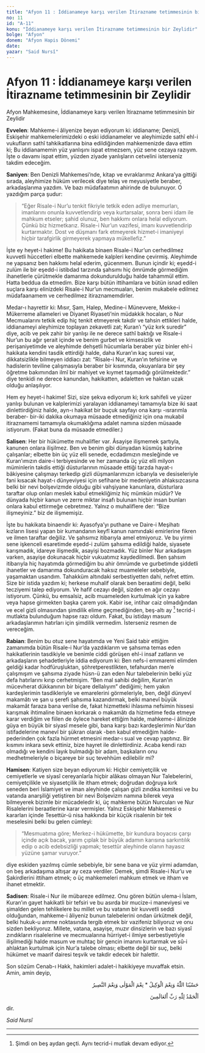 ```yaml
---
title: "Afyon 11 : İddianameye karşı verilen İtirazname tetimmesinin bir Zeylidir"
no: 11
id: "A-11"
konu: "İddianameye karşı verilen İtirazname tetimmesinin bir Zeylidir"
bolge: "Afyon"
donem: "Afyon Hapis Dönemi"
date: 
yazar: "Said Nursî"
---
```


# Afyon 11 : İddianameye karşı verilen İtirazname tetimmesinin bir Zeylidir

Afyon Mahkemesine, İddianameye karşı verilen İtirazname tetimmesinin bir Zeylidir

**Evvelen**: Mahkeme-i âliyenize beyan ediyorum ki: iddianame; Denizli, Eskişehir mahkemelerimizdeki o eski iddianameler ve aleyhimizde sathî ehl-i vukufların sathî tahkikatlarına bina edildiğinden mahkemenizde dava ettim ki; Bu iddianamemin yüz yanlışını ispat etmezsem, yüz sene cezaya razıyım. İşte o davamı ispat ettim, yüzden ziyade yanlışların cetvelini isterseniz takdim edeceğim.

**Saniyen**: Ben Denizli Mahkemesi’nde, kitap ve evraklarımız Ankara’ya gittiği sırada, aleyhimize hüküm verilecek diye telaş ve meyusiyetle beraber, arkadaşlarıma yazdım. Ve bazı müdafaatımın ahirinde de bulunuyor. O yazdığım parça şudur:

> “Eğer Risale-i Nur’u tenkit fikriyle tetkik eden adliye memurları, imanlarını onunla kuvvetlendirip veya kurtarsalar, sonra beni idam ile mahkum etseler; şahid olunuz, ben hakkımı onlara helal ediyorum. Çünkü biz hizmetkarız. Risale-i Nur’un vazifesi, imanı kuvvetlendirip kurtarmaktır. Dost ve düşmanı fark etmeyerek hizmet-i imaniyeyi hiçbir tarafgirlik girmeyerek yapmaya mükellefiz.”

İşte ey heyet-i hakime! Bu hakikata binaen Risale-i Nur’un cerhedilmez kuvvetli hüccetleri elbette mahkemede kalpleri kendine çevirmiş. Aleyhimde ne yapsanız ben hakkımı helal ederim, gücenmem. Bunun içindir ki; eşedd-i zulüm ile bir eşedd-i istibdad tarzında şahsımı hiç ömrümde görmediğim ihanetlerle çürütmekle damarıma dokundurulduğu halde tahammül ettim. Hatta beddua da etmedim. Bize karşı bütün ittihamlara ve bütün isnad edilen suçlara karşı elinizdeki Risale-i Nur’un mecmuaları, benim mukabele edilmez müdafaanamem ve cerhedilmez itiraznamemdirler.

Medar-ı hayrettir ki: Mısır, Şam, Halep, Medine-i Münevvere, Mekke-i Mükerreme allameleri ve Diyanet Riyaseti’nin müdakkik hocaları, o Nur Mecmualarını tetkik edip hiç tenkit etmeyerek takdir ve tahsin ettikleri halde, iddianameyi aleyhimize toplayan zekavetli zat; Kuran’ı “yüz kırk suredir” diye, acib ve pek zahir bir yanlışı ile ne derece sathî baktığı ve Risale-i Nur’un bu ağır şerait içinde ve benim gurbet ve kimsesizlik ve perişaniyetimde ve aleyhimde dehşetli hücumlarla beraber yüz binler ehl-i hakikata kendini tasdik ettirdiği halde, daha Kuran’ın kaç suresi var, dikkatsizlikle bilmeyen iddiacı zat: “Risale-i Nur, Kuran’ın tefsirine ve hadislerin teviline çalışmasıyla beraber bir kısmında, okuyanlara bir şey öğretme bakımından ilmî bir mahiyet ve kıymet taşımadığı görülmektedir.” diye tenkidi ne derece kanundan, hakikatten, adaletten ve haktan uzak olduğu anlaşılıyor.

Hem ey heyet-i hakime! Sizi, size şekva ediyorum ki; kırk sahifeli ve yüzer yanlışı bulunan ve kalplerimizi yaralayan iddianameyi tamamıyla bize iki saat dinlettirdiğiniz halde, ayn-ı hakikat bir buçuk sayfayı ona karşı -ısrarımla beraber- bir-iki dakika okumaya müsaade etmediğiniz için ona mukabil itiraznamemi tamamıyla okumaklığıma adalet namına sizden müsaade istiyorum. (Fakat buna da müsaade etmediler.)

**Salisen**: Her bir hükümette muhalifler var. Âsayişe ilişmemek şartıyla, kanunen onlara ilişilmez. Ben ve benim gibi dünyadan küsmüş kabrine çalışanlar; elbette bin üç yüz elli senede, ecdadımızın mesleğinde ve Kuran’ımızın daire-i terbiyesinde ve her zamanda üç yüz elli milyon müminlerin takdis ettiği düsturlarının müsaade ettiği tarzda hayat-ı bâkiyesine çalışmayı terkedip gizli düşmanlarımızın icbarıyla ve desiseleriyle fani kısacak hayat-ı dünyeviyesi için sefihane bir medeniyetin ahlaksızcasına belki bir nevi bolşevizmde olduğu gibi vahşiyane kanunlara, düsturlara taraftar olup onları meslek kabul etmekliğimiz hiç mümkün müdür? Ve dünyada hiçbir kanun ve zerre miktar insafı bulunan hiçbir insan bunları onlara kabul ettirmeğe cebretmez. Yalnız o muhaliflere der: “Bize ilişmeyiniz.” biz de ilişmemişiz.

İşte bu hakikata binaendir ki: Ayasofya’yı puthane ve Daire-i Meşihatı kızların lisesi yapan bir kumandanın keyfî kanun namındaki emirlerine fikren ve ilmen taraftar değiliz. Ve şahsımız itibarıyla amel etmiyoruz. Ve bu yirmi sene işkenceli esaretimde eşedd-i zulüm şahsıma edildiği halde, siyasete karışmadık, idareye ilişmedik, asayişi bozmadık. Yüz binler Nur arkadaşım varken, asayişe dokunacak hiçbir vukuatımız kaydedilmedi. Ben şahsım itibarıyla hiç hayatımda görmediğim bu ahir ömrümde ve gurbetimde şiddetli ihanetler ve damarıma dokunduracak haksız muameleler sebebiyle, yaşamaktan usandım. Tahakküm altındaki serbestiyetten dahi, nefret ettim. Size bir istida yazdım ki; herkese muhalif olarak ben beraatimi değil, belki tecziyemi talep ediyorum. Ve hafif cezayı değil, sizden en ağır cezayı istiyorum. Çünkü, bu emsalsiz, acib muameleden kurtulmak için ya kabre veya hapse girmekten başka çarem yok. Kabir ise, intihar caiz olmadığından ve ecel gizli olmasından şimdilik elime geçmediğinden, beş-altı ay [^1] tecrid-i mutlakta bulunduğum hapse razı oldum. Fakat, bu istidayı masum arkadaşlarımın hatırları için şimdilik vermedim. İsterseniz resmen de vereceğim.

**Rabian**: Benim bu otuz sene hayatımda ve Yeni Said tabir ettiğim zamanımda bütün Risale-i Nur’da yazdıklarım ve şahsıma temas eden hakikatlerinin tasdikiyle ve benimle ciddi görüşen ehl-i insaf zatların ve arkadaşların şehadetleriyle iddia ediyorum ki: Ben nefs-i emmaremi elimden geldiği kadar hodfüruşluktan, şöhretperestlikten, tefahurdan men’e çalışmışım ve şahsıma ziyade hüsn-ü zan eden Nur talebelerinin belki yüz defa hatırlarını kırıp cerhetmişim. “Ben mal sahibi değilim, Kuran’ın mücevherat dükkanının bir biçare dellalıyım” dediğimi; hem yakın kardeşlerimin tasdikleriyle ve emarelerini görmeleriyle, ben, değil dünyevî makamâtı ve şan u şerefi şahsıma kazandırmak, belki manevî büyük makamât faraza bana verilse de, fakat hizmetteki ihlasıma nefsimin hissesi karışmak ihtimaline binaen korkarak o makamâtı da hizmetime feda etmeye karar verdiğim ve fiilen de öylece hareket ettiğim halde, mahkeme-i âlinizde güya en büyük bir siyasî mesele gibi, bana karşı bazı kardeşlerimin Nur’dan istifadelerine manevî bir şükran olarak -ben kabul etmediğim halde- pederinden çok fazla hürmet etmesini medar-ı sual ve cevap yaptınız. Bir kısmını inkara sevk ettiniz, bize hayret ile dinlettirdiniz. Acaba kendi razı olmadığı ve kendini layık bulmadığı bir adam, başkaların onu medhetmeleriyle o biçareye bir suç tevehhüm edilebilir mi?

**Hamisen**: Katiyen size beyan ediyorum ki: Hiçbir cemiyetçilik ve cemiyetlerle ve siyasî cereyanlarla hiçbir alâkası olmayan Nur Talebelerini, cemiyetçilikle ve siyasetçilik ile itham etmek; doğrudan doğruya kırk seneden beri İslamiyet ve iman aleyhinde çalışan gizli zındıka komitesi ve bu vatanda anarşiliği yetiştiren bir nevi Bolşevizm namına bilerek veya bilmeyerek bizimle bir mücadeledir ki, üç mahkeme bütün Nurcuları ve Nur Risalelerini beraatlerine karar vermişler. Yalnız Eskişehir Mahkemesi o kararları içinde Tesettür-ü nisa hakkında bir küçük risalenin bir tek meselesini belki bu gelen cümleyi:

> “Mesmuatıma göre; Merkez-i hükümette, bir kundura boyacısı çarşı içinde açık bacak, yarım çıplak bir büyük adamın karısına sarkıntılık edip o acib edebsizliği yapmak; tesettür aleyhinde olanın hayasız yüzüne şamar vuruyor.”

diye eskiden yazılmış cümle sebebiyle, bir sene bana ve yüz yirmi adamdan, on beş arkadaşıma altışar ay ceza verdiler. Demek, şimdi Risale-i Nur’u ve Şakirdlerini ittiham etmek; o üç mahkemeleri mahkum etmek ve itham ve ihanet etmektir.

**Sadisen**: Risale-i Nur ile mübareze edilmez. Onu gören bütün ulema-i İslam, Kuran’ın gayet hakikatli bir tefsiri ve bu asırda bir mucize-i maneviyesi ve şimalden gelen tehlikelere bu millet ve bu vatanın bir kuvvetli seddi olduğundan, mahkeme-i âliyeniz bunun talebelerini ondan ürkütmek değil, belki hukuk-u amme noktasında tergib etmek bir vazifeniz biliyoruz ve onu sizden bekliyoruz. Millete, vatana, asayişe, muzır dinsizlerin ve bazı siyasî zındıkların risalelerine ve mecmualarına hürriyet-i ilmiye serbestiyetiyle ilişilmediği halde masum ve muhtaç bir gencin imanını kurtarmak ve sû-i ahlaktan kurtulmak için Nur’a talebe olması; elbette değil bir suç, belki hükümet ve maarif dairesi teşvik ve takdir edecek bir halettir.

Son sözüm Cenab-ı Hakk, hakimleri adalet-i hakikiyeye muvaffak etsin. Amin, amin deyip,

<p class="arabic" dir="rtl" title="Meal: “Allah bize yeter, O ne güzel vekildir!” [Âl-i İmrân Sûresi, 3:173] * “O ne güzel dosttur, O ne güzel yardımcıdır!” [Enfâl Sûresi, 8:40]">حَسْبُنَا اللّٰهُ وَنِعْمَ الْوَكِيلُ * نِعْمَ الْمَوْلٰى وَنِعْمَ النَّصِيرُ</p>

<p class="arabic" dir="rtl" title="Meal: “Hamd, Âlemlerin Rabbi olan Allah’a mahsustur.” [Fâtiha Sûresi, 1:2]">اَلْحَمْدُ لِلّٰهِ رَبِّ اْلعَالَمِينَ</p>

dir.

*Said Nursî*

***
[^1]: Şimdi on beş aydan geçti. Aynı tecrid-i mutlak devam ediyor.
